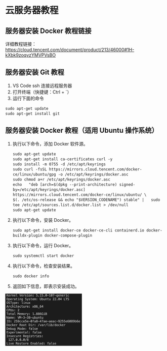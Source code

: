 # 云服务器教程

## 服务器安装 Docker 教程链接
详细教程链接：https://cloud.tencent.com/document/product/213/46000#1H-kXbk9zoqvzYMVPVsBO

## 服务器安装 Git 教程
1. VS Code ssh 连接远程服务器
2. 打开终端（快捷键：Ctrl + `）
3. 运行下面的命令
```
sudo apt-get update
sudo apt-get install git
```

## 服务器安装 Docker 教程（适用 Ubuntu 操作系统）
1. 执行以下命令，添加 Docker 软件源。  
    ```
    sudo apt-get update
    sudo apt-get install ca-certificates curl -y
    sudo install -m 0755 -d /etc/apt/keyrings
    sudo curl -fsSL https://mirrors.cloud.tencent.com/docker-ce/linux/ubuntu/gpg -o /etc/apt/keyrings/docker.asc
    sudo chmod a+r /etc/apt/keyrings/docker.asc
    echo   "deb [arch=$(dpkg --print-architecture) signed-by=/etc/apt/keyrings/docker.asc] https://mirrors.cloud.tencent.com/docker-ce/linux/ubuntu/ \
    $(. /etc/os-release && echo "$VERSION_CODENAME") stable" |   sudo tee /etc/apt/sources.list.d/docker.list > /dev/null
    sudo apt-get update
    ```
2. 执行以下命令，安装 Docker。
    ```
    sudo apt-get install docker-ce docker-ce-cli containerd.io docker-buildx-plugin docker-compose-plugin
    ```  
3. 执行以下命令，运行 Docker。
   ```
   sudo systemctl start docker
   ```
4. 执行以下命令，检查安装结果。
   ```
   sudo docker info
   ```
5. 返回如下信息，即表示安装成功。  
<img src="../static/image-1.png" style="width: 48%; max-width: 600px;" />
